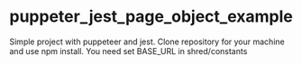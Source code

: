 # puppeter_jest_page_object_example
Simple project with puppeteer and jest.
Clone repository for your machine and use npm install.
You need set BASE_URL in shred/constants
